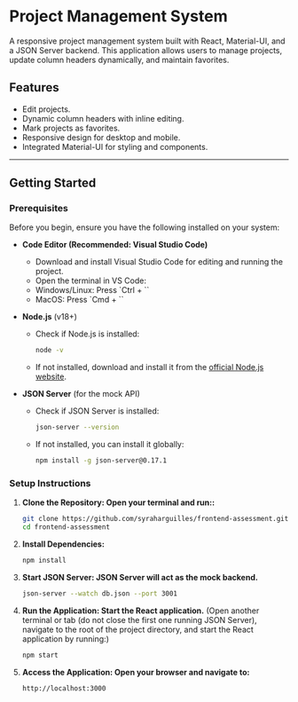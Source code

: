# **Project Management System**

A responsive project management system built with React, Material-UI, and a JSON Server backend. This application allows users to manage projects, update column headers dynamically, and maintain favorites.

## **Features**
- Edit projects.
- Dynamic column headers with inline editing.
- Mark projects as favorites.
- Responsive design for desktop and mobile.
- Integrated Material-UI for styling and components.

---

## **Getting Started**

### **Prerequisites**

Before you begin, ensure you have the following installed on your system:

- **Code Editor (Recommended: Visual Studio Code)**
  - Download and install Visual Studio Code for editing and running the project.
  - Open the terminal in VS Code:
  - Windows/Linux: Press `Ctrl + ``
  - MacOS: Press `Cmd + ``
 
- **Node.js** (v18+)
  - Check if Node.js is installed:
    ```bash
    node -v
    ```
  - If not installed, download and install it from the [official Node.js website](https://nodejs.org/).

- **JSON Server** (for the mock API)
  - Check if JSON Server is installed:
    ```bash
    json-server --version
    ```
  - If not installed, you can install it globally:
    ```bash
    npm install -g json-server@0.17.1
    ```

### **Setup Instructions**
1. **Clone the Repository: Open your terminal and run::**
   ```bash
   git clone https://github.com/syraharguilles/frontend-assessment.git
   cd frontend-assessment

2. **Install Dependencies:**
    ```bash
   npm install

3. **Start JSON Server: JSON Server will act as the mock backend.**
    ```bash
   json-server --watch db.json --port 3001

4. **Run the Application: Start the React application.** (Open another terminal or tab (do not close the first one running JSON Server), navigate to the root of the project directory, and start the React application by running:)
    ```bash
   npm start

5. **Access the Application: Open your browser and navigate to:**
    ```bash
   http://localhost:3000